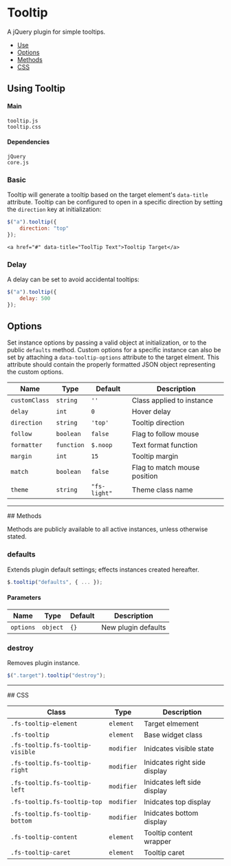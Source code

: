 # Tooltip

A jQuery plugin for simple tooltips.

<!-- HEADER END -->

<!-- NAV START -->

* [Use](#use)
* [Options](#options)
* [Methods](#methods)
* [CSS](#css)

<!-- NAV END -->

<!-- DEMO BUTTON -->

## <a name="use"></a> Using Tooltip


#### Main

```markup
tooltip.js
tooltip.css
```


#### Dependencies

```markup
jQuery
core.js
```

### Basic

Tooltip will generate a tooltip based on the target element's `data-title` attribute. Tooltip can be configured to open in a specific direction by setting the `direction` key at initialization:

```javascript
$("a").tooltip({
	direction: "top"
});
```

```markup
<a href="#" data-title="ToolTip Text">Tooltip Target</a>
```

<!--
### Follow

Tooltip can be configured to follow the user's mouse:

```javascript
$("a").tooltip({
	follow: true
});
```

### Match

Tooltip can be configured to match the user's mouse position, relative to the target:

```javascript
$("a").tooltip({
	match: true
});
```
-->

### Delay

A delay can be set to avoid accidental tooltips:

```javascript
$("a").tooltip({
	delay: 500
});
```


## <a name="options"></a> Options

Set instance options by passing a valid object at initialization, or to the public `defaults` method. Custom options for a specific instance can also be set by attaching a `data-tooltip-options` attribute to the target elment. This attribute should contain the properly formatted JSON object representing the custom options.

| Name | Type | Default | Description |
| --- | --- | --- | --- |
| `customClass` | `string` | `''` | Class applied to instance |
| `delay` | `int` | `0` | Hover delay |
| `direction` | `string` | `'top'` | Tooltip direction |
| `follow` | `boolean` | `false` | Flag to follow mouse |
| `formatter` | `function` | `$.noop` | Text format function |
| `margin` | `int` | `15` | Tooltip margin |
| `match` | `boolean` | `false` | Flag to match mouse position |
| `theme` | `string` | `"fs-light"` | Theme class name |

<hr>
## <a name="methods"></a> Methods

Methods are publicly available to all active instances, unless otherwise stated.

### defaults

Extends plugin default settings; effects instances created hereafter.

```javascript
$.tooltip("defaults", { ... });
```

#### Parameters

| Name | Type | Default | Description |
| --- | --- | --- | --- |
| `options` | `object` | `{}` | New plugin defaults |

### destroy

Removes plugin instance.

```javascript
$(".target").tooltip("destroy");
```

<hr>
## <a name="css"></a> CSS

| Class | Type | Description |
| --- | --- | --- |
| `.fs-tooltip-element` | `element` | Target elmement |
| `.fs-tooltip` | `element` | Base widget class |
| `.fs-tooltip.fs-tooltip-visible` | `modifier` | Inidcates visible state |
| `.fs-tooltip.fs-tooltip-right` | `modifier` | Inidcates right side display |
| `.fs-tooltip.fs-tooltip-left` | `modifier` | Inidcates left side display |
| `.fs-tooltip.fs-tooltip-top` | `modifier` | Inidcates top display |
| `.fs-tooltip.fs-tooltip-bottom` | `modifier` | Inidcates bottom display |
| `.fs-tooltip-content` | `element` | Tooltip content wrapper |
| `.fs-tooltip-caret` | `element` | Tooltip caret |

